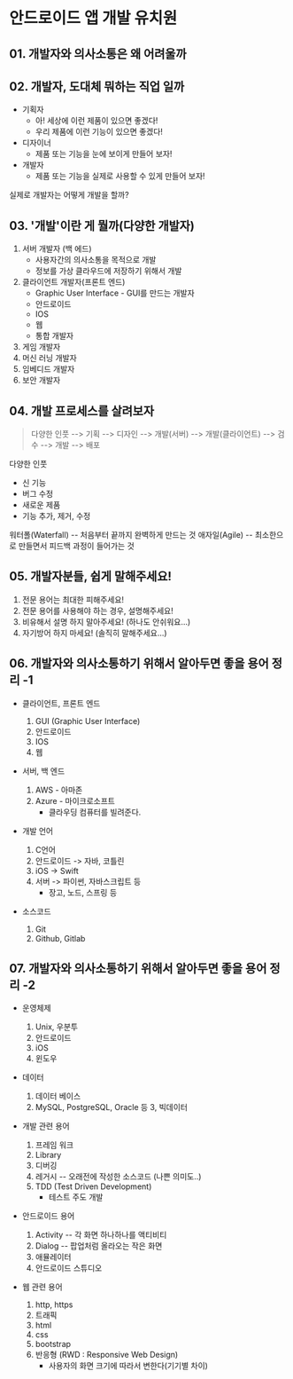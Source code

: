 # 안드로이드 앱 개발 유치원


## 01. 개발자와 의사소통은 왜 어려울까
## 02. 개발자, 도대체 뭐하는 직업 일까

- 기획자
    - 아! 세상에 이런 제품이 있으면 좋겠다!
    - 우리 제품에 이런 기능이 있으면 좋겠다!
- 디자이너
    - 제품 또는 기능을 눈에 보이게 만들어 보자!
- 개발자
    - 제품 또는 기능을 실제로 사용할 수 있게 만들어 보자!

실제로 개발자는 어떻게 개발을 할까?



## 03. '개발'이란 게 뭘까(다양한 개발자)

1. 서버 개발자 (백 에드)
    - 사용자간의 의사소통을 목적으로 개발
    - 정보를 가상 클라우드에 저장하기 위해서 개발
2. 클라이언트 개발자(프론트 엔드)
    - Graphic User Interface - GUI를 만드는 개발자
    - 안드로이드
    - IOS
    - 웹
    - 통합 개발자
3. 게임 개발자
4. 머신 러닝 개발자
5. 임베디드 개발자
6. 보안 개발자


## 04. 개발 프로세스를 살려보자

> 다양한 인풋 --> 기획 --> 디자인 --> 개발(서버) --> 개발(클라이언트) --> 검수 --> 개발 --> 배포

다양한 인풋
- 신 기능
- 버그 수정
- 새로운 제품
- 기능 추가, 제거, 수정

워터폴(Waterfall) -- 처음부터 끝까지 완벽하게 만드는 것
애자일(Agile) -- 최소한으로 만들면서 피드백 과정이 들어가는 것

## 05. 개발자분들, 쉽게 말해주세요!

1. 전문 용어는 최대한 피해주세요!
2. 전문 용어를 사용해야 하는 경우, 설명해주세요!
3. 비유해서 설명 하지 말아주세요! (하나도 안쉬워요...)
4. 자기방어 하지 마세요! (솔직히 말해주세요...)


## 06. 개발자와 의사소통하기 위해서 알아두면 좋을 용어 정리 -1

- 클라이언트, 프론트 엔드
    1. GUI (Graphic User Interface)
    2. 안드로이드
    3. IOS
    4. 웹

- 서버, 백 엔드
    1. AWS - 아마존
    2. Azure - 마이크로소프트
        - 클라우딩 컴퓨터를 빌려준다.

- 개발 언어
    1. C언어
    2. 안드로이드 -> 자바, 코틀린
    3. iOS -> Swift
    4. 서버 -> 파이썬, 자바스크립트 등
        - 장고, 노드, 스프링 등

- 소스코드
    1. Git
    2. Github, Gitlab


## 07. 개발자와 의사소통하기 위해서 알아두면 좋을 용어 정리 -2

- 운영체제
    1. Unix, 우분투
    2. 안드로이드
    3. iOS
    4. 윈도우

- 데이터
    1. 데이터 베이스
    2. MySQL, PostgreSQL, Oracle 등
    3, 빅데이터

- 개발 관련 용어
    1. 프레임 워크
    2. Library
    3. 디버깅
    4. 레거시 -- 오래전에 작성한 소스코드 (나쁜 의미도..)
    5. TDD (Test Driven Development)
        - 테스트 주도 개발

- 안드로이드 용어
    1. Activity -- 각 화면 하나하나를 액티비티 
    2. Dialog -- 팝업처럼 올라오는 작은 화면
    3. 애뮬레이터
    4. 안드로이드 스튜디오

- 웹 관련 용어
    1. http, https
    2. 트래픽
    3. html
    4. css
    5. bootstrap
    6. 반응형 (RWD : Responsive Web Design)
        - 사용자의 화면 크기에 따라서 변한다(기기별 차이)



